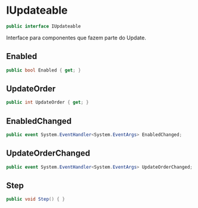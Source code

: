 # IUpdateable
```csharp
public interface IUpdateable
```
Interface para componentes que fazem parte do Update.<br />
## Enabled
```csharp
public bool Enabled { get; } 
```
## UpdateOrder
```csharp
public int UpdateOrder { get; } 
```
## EnabledChanged
```csharp
public event System.EventHandler<System.EventArgs> EnabledChanged;
```
## UpdateOrderChanged
```csharp
public event System.EventHandler<System.EventArgs> UpdateOrderChanged;
```
## Step
```csharp
public void Step() { }
```
